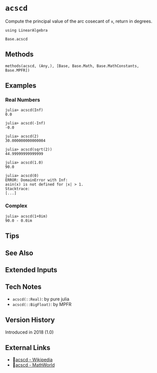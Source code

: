 # `acscd`

Compute the principal value of the arc cosecant of `x`,
return in degrees.

```@setup repl_only
using LinearAlgebra
```
```@docs
Base.acscd
```


## Methods

```@repl
methods(acscd, (Any,), [Base, Base.Math, Base.MathConstants, Base.MPFR])
```


## Examples

### Real Numbers
```jldoctest
julia> acscd(Inf)
0.0

julia> acscd(-Inf)
-0.0

julia> acscd(2)
30.000000000000004

julia> acscd(sqrt(2))
44.99999999999999

julia> acscd(1.0)
90.0

julia> acscd(0)
ERROR: DomainError with Inf:
asin(x) is not defined for |x| > 1.
Stacktrace:
[...]
```

### Complex
```jldoctest
julia> acscd(1+0im)
90.0 - 0.0im
```

## Tips


## See Also


## Extended Inputs


## Tech Notes

- `acscd(::Real)`: by pure julia
- `acscd(::BigFloat)`: by MPFR


## Version History

Introduced in 2018 (1.0)


## External Links
- 🔗[acscd - Wikipedia](https://en.wikipedia.org/wiki/ )
- 🔗[acscd - MathWorld](https://mathworld.wolfram.com/ )
